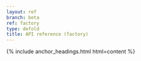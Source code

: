 ```yaml
---
layout: ref
branch: beta
ref: factory
type: defold
title: API reference (factory)
---
```

{% include anchor_headings.html html=content %}